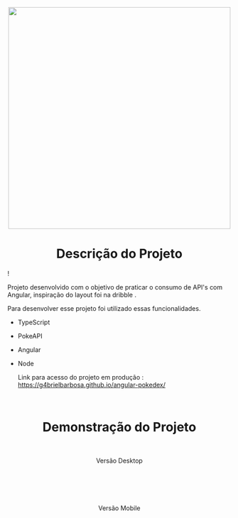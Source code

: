 <p align="center">
    <img style="height: 500px " src= "https://user-images.githubusercontent.com/98058431/209003100-c3d9ed6a-4cfe-4f5b-ac15-aac3abcf56bb.png">
   
</p>

<h1 align="center"> Descrição do Projeto </h1>!


<br>


 Projeto desenvolvido com o objetivo de praticar o consumo de API's com Angular, inspiração do layout foi na dribble .
  
Para desenvolver esse projeto foi utilizado essas funcionalidades.
  
- TypeScript 
- PokeAPI
- Angular
- Node

  Link para acesso do projeto em produção : https://g4brielbarbosa.github.io/angular-pokedex/

<br>

<h1 align="center"> Demonstração do Projeto </h1>

<br>

<p align="center">
  Versão Desktop
</p>

<br>

<p align="center">
  <img "src="https://raw.githubusercontent.com/G4brielBarbosa/angular-pokedex/src/assets/AngularPokedex (1).gif" />
</p>

<br>


<p align="center">
  Versão Mobile
</p>

<br>


<p align="center">
  <img "src="https://raw.githubusercontent.com/G4brielBarbosa/angular-pokedex/src/assets/AngularPokedex.gif" />
</p>
